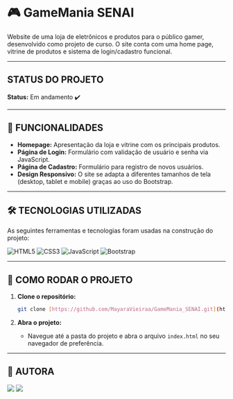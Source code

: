 # 🎮 GameMania SENAI

Website de uma loja de eletrônicos e produtos para o público gamer, desenvolvido como projeto de curso. O site conta com uma home page, vitrine de produtos e sistema de login/cadastro funcional.

---

##  STATUS DO PROJETO

**Status:** Em andamento ✔️

---

## 🚀 FUNCIONALIDADES

* **Homepage:** Apresentação da loja e vitrine com os principais produtos.
* **Página de Login:** Formulário com validação de usuário e senha via JavaScript.
* **Página de Cadastro:** Formulário para registro de novos usuários.
* **Design Responsivo:** O site se adapta a diferentes tamanhos de tela (desktop, tablet e mobile) graças ao uso do Bootstrap.

---

## 🛠️ TECNOLOGIAS UTILIZADAS

As seguintes ferramentas e tecnologias foram usadas na construção do projeto:

![HTML5](https://img.shields.io/badge/HTML5-E34F26?style=for-the-badge&logo=html5&logoColor=white)
![CSS3](https://img.shields.io/badge/CSS3-1572B6?style=for-the-badge&logo=css3&logoColor=white)
![JavaScript](https://img.shields.io/badge/JavaScript-F7DF1E?style=for-the-badge&logo=javascript&logoColor=black)
![Bootstrap](https://img.shields.io/badge/Bootstrap-563D7C?style=for-the-badge&logo=bootstrap&logoColor=white)

---

## 📁 COMO RODAR O PROJETO

1.  **Clone o repositório:**
    ```bash
    git clone [https://github.com/MayaraVieiraa/GameMania_SENAI.git](https://github.com/MayaraVieiraa/GameMania_SENAI.git)
    ```

2.  **Abra o projeto:**
    * Navegue até a pasta do projeto e abra o arquivo `index.html` no seu navegador de preferência.

---

## 👤 AUTORA

[<img src="https://img.shields.io/badge/linkedin-%230077B5.svg?&style=for-the-badge&logo=linkedin&logoColor=white" />](https://www.linkedin.com/in/mayara-vieira-00259926b/)
[<img src="https://img.shields.io/badge/github-%23121011.svg?&style=for-the-badge&logo=github&logoColor=white" />](https://github.com/MayaraVieiraa)
